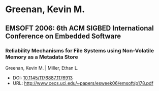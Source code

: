 # Greenan, Kevin M.

## EMSOFT 2006: 6th ACM SIGBED International Conference on Embedded Software

### Reliability Mechanisms for File Systems using Non-Volatile Memory as a Metadata Store
Greenan, Kevin M. | Miller, Ethan L.
* DOI: [10.1145/1176887.1176913](https://doi.org/10.1145/1176887.1176913)
* URL: <http://www.cecs.uci.edu/~papers/esweek06/emsoft/p178.pdf>

